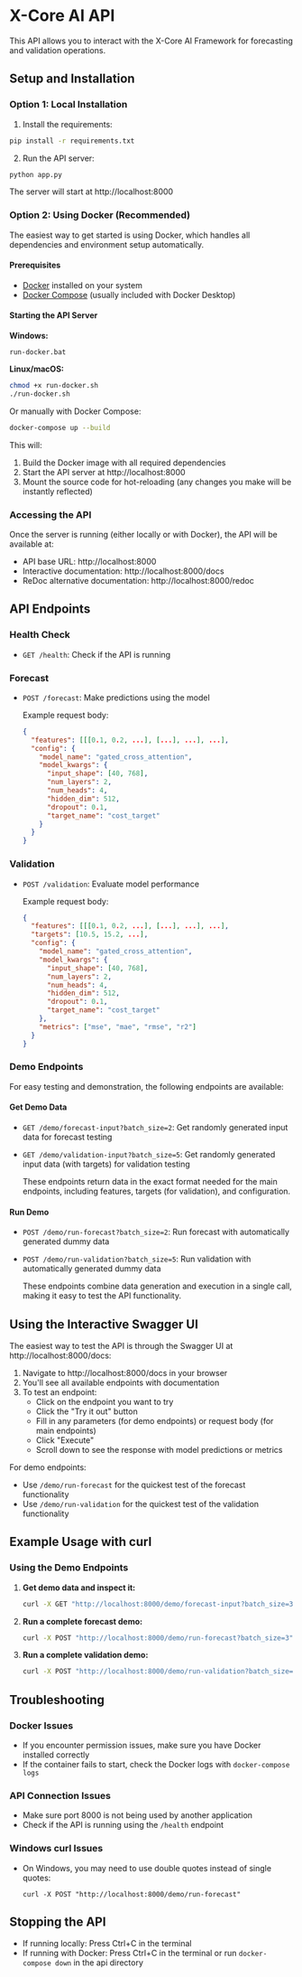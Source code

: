 # X-Core AI API

This API allows you to interact with the X-Core AI Framework for forecasting and validation operations.

## Setup and Installation

### Option 1: Local Installation

1. Install the requirements:
```bash
pip install -r requirements.txt
```

2. Run the API server:
```bash
python app.py
```

The server will start at http://localhost:8000

### Option 2: Using Docker (Recommended)

The easiest way to get started is using Docker, which handles all dependencies and environment setup automatically.

#### Prerequisites
- [Docker](https://www.docker.com/get-started) installed on your system
- [Docker Compose](https://docs.docker.com/compose/install/) (usually included with Docker Desktop)

#### Starting the API Server

**Windows:**
```
run-docker.bat
```

**Linux/macOS:**
```bash
chmod +x run-docker.sh
./run-docker.sh
```

Or manually with Docker Compose:
```bash
docker-compose up --build
```

This will:
1. Build the Docker image with all required dependencies
2. Start the API server at http://localhost:8000
3. Mount the source code for hot-reloading (any changes you make will be instantly reflected)

### Accessing the API

Once the server is running (either locally or with Docker), the API will be available at:
- API base URL: http://localhost:8000
- Interactive documentation: http://localhost:8000/docs
- ReDoc alternative documentation: http://localhost:8000/redoc

## API Endpoints

### Health Check
- `GET /health`: Check if the API is running

### Forecast
- `POST /forecast`: Make predictions using the model
  
  Example request body:
  ```json
  {
    "features": [[[0.1, 0.2, ...], [...], ...], ...],
    "config": {
      "model_name": "gated_cross_attention",
      "model_kwargs": {
        "input_shape": [40, 768],
        "num_layers": 2,
        "num_heads": 4,
        "hidden_dim": 512,
        "dropout": 0.1,
        "target_name": "cost_target"
      }
    }
  }
  ```

### Validation
- `POST /validation`: Evaluate model performance
  
  Example request body:
  ```json
  {
    "features": [[[0.1, 0.2, ...], [...], ...], ...],
    "targets": [10.5, 15.2, ...],
    "config": {
      "model_name": "gated_cross_attention",
      "model_kwargs": {
        "input_shape": [40, 768],
        "num_layers": 2,
        "num_heads": 4,
        "hidden_dim": 512,
        "dropout": 0.1,
        "target_name": "cost_target"
      },
      "metrics": ["mse", "mae", "rmse", "r2"]
    }
  }
  ```

### Demo Endpoints
For easy testing and demonstration, the following endpoints are available:

#### Get Demo Data
- `GET /demo/forecast-input?batch_size=2`: Get randomly generated input data for forecast testing
- `GET /demo/validation-input?batch_size=5`: Get randomly generated input data (with targets) for validation testing

  These endpoints return data in the exact format needed for the main endpoints, including features, targets (for validation), and configuration.

#### Run Demo
- `POST /demo/run-forecast?batch_size=2`: Run forecast with automatically generated dummy data
- `POST /demo/run-validation?batch_size=5`: Run validation with automatically generated dummy data

  These endpoints combine data generation and execution in a single call, making it easy to test the API functionality.

## Using the Interactive Swagger UI

The easiest way to test the API is through the Swagger UI at http://localhost:8000/docs:

1. Navigate to http://localhost:8000/docs in your browser
2. You'll see all available endpoints with documentation
3. To test an endpoint:
   - Click on the endpoint you want to try
   - Click the "Try it out" button
   - Fill in any parameters (for demo endpoints) or request body (for main endpoints)
   - Click "Execute"
   - Scroll down to see the response with model predictions or metrics

For demo endpoints:
- Use `/demo/run-forecast` for the quickest test of the forecast functionality
- Use `/demo/run-validation` for the quickest test of the validation functionality

## Example Usage with curl

### Using the Demo Endpoints

1. **Get demo data and inspect it:**
   ```bash
   curl -X GET "http://localhost:8000/demo/forecast-input?batch_size=3"
   ```

2. **Run a complete forecast demo:**
   ```bash
   curl -X POST "http://localhost:8000/demo/run-forecast?batch_size=3"
   ```

3. **Run a complete validation demo:**
   ```bash
   curl -X POST "http://localhost:8000/demo/run-validation?batch_size=6"
   ```

## Troubleshooting

### Docker Issues
- If you encounter permission issues, make sure you have Docker installed correctly
- If the container fails to start, check the Docker logs with `docker-compose logs`

### API Connection Issues
- Make sure port 8000 is not being used by another application
- Check if the API is running using the `/health` endpoint

### Windows curl Issues
- On Windows, you may need to use double quotes instead of single quotes:
  ```
  curl -X POST "http://localhost:8000/demo/run-forecast"
  ```

## Stopping the API

- If running locally: Press Ctrl+C in the terminal
- If running with Docker: Press Ctrl+C in the terminal or run `docker-compose down` in the api directory 